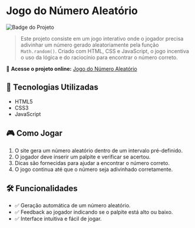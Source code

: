 # Jogo do Número Aleatório

![Badge do Projeto](https://img.shields.io/badge/status-concluído-green)

> Este projeto consiste em um jogo interativo onde o jogador precisa adivinhar um número gerado aleatoriamente pela função `Math.random()`. Criado com HTML, CSS e JavaScript, o jogo incentiva o uso da lógica e do raciocínio para encontrar o número correto.

🔗 **Acesse o projeto online:** [Jogo do Número Aleatório](https://jotasoftware.github.io/numero-aleatorio/)

## 🚀 Tecnologias Utilizadas

- HTML5
- CSS3
- JavaScript

## 🎮 Como Jogar

1. O site gera um número aleatório dentro de um intervalo pré-definido.
2. O jogador deve inserir um palpite e verificar se acertou.
3. Dicas são fornecidas para ajudar a encontrar o número correto.
4. O jogo continua até que o número seja adivinhado corretamente.

## 🛠️ Funcionalidades

- ✅ Geração automática de um número aleatório.
- ✅ Feedback ao jogador indicando se o palpite está alto ou baixo.
- ✅ Interface intuitiva e fácil de jogar.


